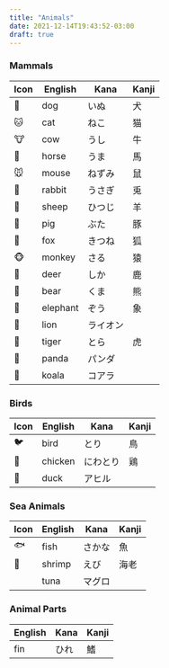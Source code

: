 ```yaml
---
title: "Animals"
date: 2021-12-14T19:43:52-03:00
draft: true
---
```

### Mammals
| Icon | English  | Kana     | Kanji |
|------|----------|----------|-------|
| 🐶   | dog      | いぬ     | 犬    |
| 🐱   | cat      | ねこ     | 猫    |
| 🐮   | cow      | うし     | 牛    |
| 🐴   | horse    | うま     | 馬    |
| 🐭   | mouse    | ねずみ   | 鼠    |
| 🐰   | rabbit   | うさぎ   | 兎    |
| 🐑   | sheep    | ひつじ   | 羊    |
| 🐷   | pig      | ぶた     | 豚    |
| 🦊   | fox      | きつね   | 狐    |
| 🐵   | monkey   | さる     | 猿    |
| 🦌   | deer     | しか     | 鹿    |
| 🐻   | bear     | くま     | 熊    |
| 🐘   | elephant | ぞう     | 象    |
| 🦁   | lion     | ライオン |       |
| 🐯   | tiger    | とら     | 虎    |
| 🐼   | panda    | パンダ   |       |
| 🐨   | koala    | コアラ   |       |

### Birds
| Icon | English | Kana     | Kanji |
|------|---------|----------|-------|
| 🐦   | bird    | とり     | 鳥    |
| 🐔   | chicken | にわとり | 鶏    |
| 🦆   | duck    | アヒル   |       |

### Sea Animals
| Icon | English | Kana   | Kanji |
|------|---------|--------|-------|
| 🐟   | fish    | さかな | 魚    |
| 🦐   | shrimp  | えび   | 海老  |
|      | tuna    | マグロ |       |

### Animal Parts
| English | Kana | Kanji |
|---------|------|-------|
| fin     | ひれ | 鰭    |
